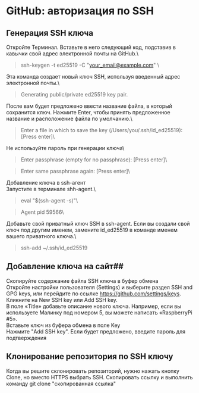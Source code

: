 # GitHub: авторизация по SSH
## Генерация SSH ключа
Откройте Терминал. Вставьте в него следующий код, подставив в кавычки свой адрес электронной почты на GitHub.\
>ssh-keygen -t ed25519 -C "your_email@example.com" \

Эта команда создает новый ключ SSH, используя введенный адрес электронной почты.\
> Generating public/private ed25519 key pair.

После вам будет предложено ввести название файла, в который сохранится ключ. Нажмите Enter, чтобы принять предложенное название и
расположение файла по умолчанию.\
> Enter a file in which to save the key (/Users/you/.ssh/id_ed25519): [Press enter]\

Не используйте пароль при генерации ключа\
> Enter passphrase (empty for no passphrase): [Press enter]\

> Enter same passphrase again: [Press enter]\

Добавление ключа в ssh-агент\
Запустите в терминале shh-agent.\
>eval "$(ssh-agent -s)"\

> Agent pid 59566\

Добавьте свой приватный ключ SSH в ssh-agent. Если вы создали свой ключ под другим именем, замените id_ed25519 в команде именем вашего
приватного ключа.\
> ssh-add ~/.ssh/id_ed25519
## Добавление ключа на сайт##
Скопируйте содержание файла SSH ключа в буфер обмена\
Откройте настройки пользователя (Settings) и выберите раздел SSH and GPG keys, или перейдите по ссылке https://github.com/settings/keys. \
Кликните на New SSH key или Add SSH key.\
В поле «Title» добавьте описание нового ключа. Например, если вы используете Малинку под номером 5, вы можете написать
«RaspberryPi #5».\
Вставьте ключ из буфера обмена в поле Key\
Нажмите "Add SSH key". Если будет предложено, введите пароль для подтверждения

## Клонирование репозитория по SSH ключу
Когда вы решите склонировать репозиторий, нужно нажать кнопку Clone, но вместо HTTPS выбрать SSH. Скопировать ссылку и выполнить
команду git clone "скопированная ссылка"